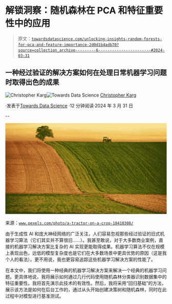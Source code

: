 # 解锁洞察：随机森林在 PCA 和特征重要性中的应用

> 原文：[`towardsdatascience.com/unlocking-insights-random-forests-for-pca-and-feature-importance-2d0d1b4adb70?source=collection_archive---------6-----------------------#2024-03-31`](https://towardsdatascience.com/unlocking-insights-random-forests-for-pca-and-feature-importance-2d0d1b4adb70?source=collection_archive---------6-----------------------#2024-03-31)

## 一种经过验证的解决方案如何在处理日常机器学习问题时取得出色的成果

[](https://medium.com/@christopher_karg?source=post_page---byline--2d0d1b4adb70--------------------------------)![Christopher Karg](https://medium.com/@christopher_karg?source=post_page---byline--2d0d1b4adb70--------------------------------)[](https://towardsdatascience.com/?source=post_page---byline--2d0d1b4adb70--------------------------------)![Towards Data Science](https://towardsdatascience.com/?source=post_page---byline--2d0d1b4adb70--------------------------------) [Christopher Karg](https://medium.com/@christopher_karg?source=post_page---byline--2d0d1b4adb70--------------------------------)

·发表于[Towards Data Science](https://towardsdatascience.com/?source=post_page---byline--2d0d1b4adb70--------------------------------) ·12 分钟阅读·2024 年 3 月 31 日

--

![](img/cfbd74dc31cad6445c58b653ace8eacc.png)

来源：[`www.pexels.com/photo/a-tractor-on-a-crop-18410308/`](https://www.pexels.com/photo/a-tractor-on-a-crop-18410308/)

由于生成性 AI 和庞大神经网络的广泛关注，人们容易忽视那些经过验证的旧式机器学习算法（它们其实并不算很旧……）。我甚至敢说，对于大多数商业案例，直接的机器学习解决方案比复杂的 AI 实现更能取得成果。机器学习算法不仅在规模上表现出色，远低的模型复杂度也是它们在大多数场景中更具优势的原因（这是我个人的看法）。更不用说，我也更容易追踪这些机器学习解决方案的性能了。

在本文中，我们将使用一种经典的机器学习解决方案来解决一个经典的机器学习问题。更具体地说，我将展示如何通过几行代码使用随机森林分类器识别数据集中的特征重要性。我将首先演示此技术的有效性。然后，我将采用“回归基础”的方法，展示该方法是如何在后台工作的，通过从头开始创建决策树和随机森林，同时在此过程中对模型进行基准测试。
